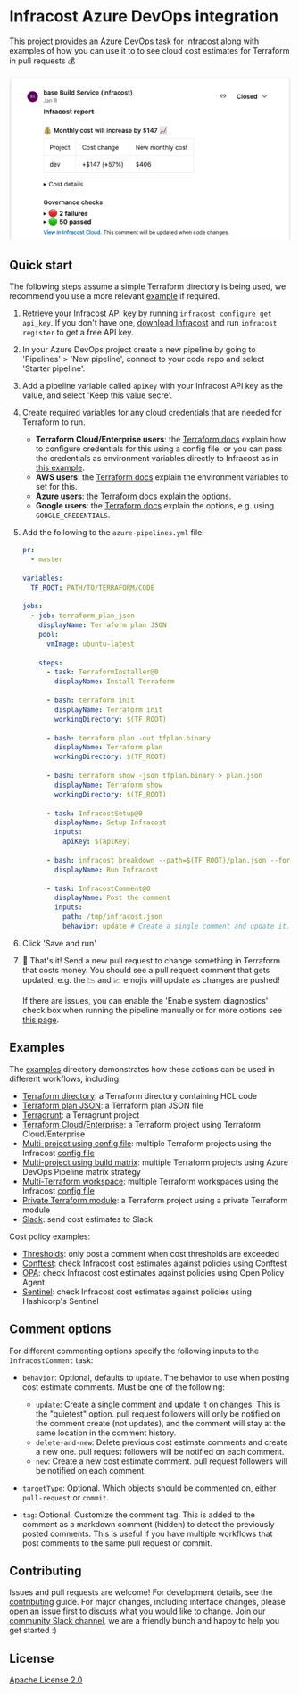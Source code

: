 # Infracost Azure DevOps integration

This project provides an Azure DevOps task for Infracost along with examples of how you can use it to to see cloud cost estimates for Terraform in pull requests 💰

<img src="screenshot.png" width="800px" alt="Example screenshot" />

## Quick start

The following steps assume a simple Terraform directory is being used, we recommend you use a more relevant [example](#examples) if required.

1. Retrieve your Infracost API key by running `infracost configure get api_key`. If you don't have one, [download Infracost](https://www.infracost.io/docs/#quick-start) and run `infracost register` to get a free API key.

2. In your Azure DevOps project create a new pipeline by going to 'Pipelines' > 'New pipeline', connect to your code repo and select 'Starter pipeline'.

3. Add a pipeline variable called `apiKey` with your Infracost API key as the value, and select 'Keep this value secre'.

4. Create required variables for any cloud credentials that are needed for Terraform to run.

    - **Terraform Cloud/Enterprise users**: the [Terraform docs](https://www.terraform.io/cli/config/config-file#credentials-1) explain how to configure credentials for this using a config file, or you can pass the credentials as environment variables directly to Infracost as in [this example](examples/terraform-cloud-enterprise).
    - **AWS users**: the [Terraform docs](https://registry.terraform.io/providers/hashicorp/aws/latest/docs#environment-variables) explain the environment variables to set for this.
    - **Azure users**: the [Terraform docs](https://registry.terraform.io/providers/hashicorp/azurerm/latest/docs/guides/service_principal_client_secret) explain the options.
    - **Google users**: the [Terraform docs](https://registry.terraform.io/providers/hashicorp/google/latest/docs/guides/provider_reference#full-reference) explain the options, e.g. using `GOOGLE_CREDENTIALS`.

5.  Add the following to the `azure-pipelines.yml` file:

    ```yaml
    pr:
      - master

    variables:
      TF_ROOT: PATH/TO/TERRAFORM/CODE

    jobs:
      - job: terraform_plan_json
        displayName: Terraform plan JSON
        pool:
          vmImage: ubuntu-latest

        steps:
          - task: TerraformInstaller@0
            displayName: Install Terraform

          - bash: terraform init
            displayName: Terraform init
            workingDirectory: $(TF_ROOT)

          - bash: terraform plan -out tfplan.binary
            displayName: Terraform plan
            workingDirectory: $(TF_ROOT)

          - bash: terraform show -json tfplan.binary > plan.json
            displayName: Terraform show
            workingDirectory: $(TF_ROOT)

          - task: InfracostSetup@0
            displayName: Setup Infracost
            inputs:
              apiKey: $(apiKey)

          - bash: infracost breakdown --path=$(TF_ROOT)/plan.json --format=json --out-file=/tmp/infracost.json
            displayName: Run Infracost

          - task: InfracostComment@0
            displayName: Post the comment
            inputs:
              path: /tmp/infracost.json
              behavior: update # Create a single comment and update it. See https://github.com/infracost/infracost-azure-devops#comment-options for other options
    ```

6. Click 'Save and run'

7. 🎉 That's it! Send a new pull request to change something in Terraform that costs money. You should see a pull request comment that gets updated, e.g. the 📉 and 📈 emojis will update as changes are pushed!

    If there are issues, you can enable the 'Enable system diagnostics' check box when running the pipeline manually or for more options see [this page](https://docs.microsoft.com/en-us/azure/devops/pipelines/troubleshooting/review-logs).

## Examples

The [examples](examples) directory demonstrates how these actions can be used in different workflows, including:
  - [Terraform directory](examples/terraform-directory): a Terraform directory containing HCL code
  - [Terraform plan JSON](examples/terraform-plan-json): a Terraform plan JSON file
  - [Terragrunt](examples/terragrunt): a Terragrunt project
  - [Terraform Cloud/Enterprise](examples/terraform-cloud-enterprise): a Terraform project using Terraform Cloud/Enterprise
  - [Multi-project using config file](examples/multi-project/README.md#using-an-infracost-config-file): multiple Terraform projects using the Infracost [config file](https://www.infracost.io/docs/multi_project/config_file)
  - [Multi-project using build matrix](examples/multi-project/README.md#using-azure-devops-pipeline-matrix-strategy): multiple Terraform projects using Azure DevOps Pipeline matrix strategy
  - [Multi-Terraform workspace](examples/multi-terraform-workspace): multiple Terraform workspaces using the Infracost [config file](https://www.infracost.io/docs/multi_project/config_file)
  - [Private Terraform module](examples/private-terraform-module/README.md): a Terraform project using a private Terraform module
  - [Slack](examples/slack): send cost estimates to Slack

Cost policy examples:
- [Thresholds](examples/thresholds): only post a comment when cost thresholds are exceeded
- [Conftest](examples/conftest): check Infracost cost estimates against policies using Conftest
- [OPA](examples/opa): check Infracost cost estimates against policies using Open Policy Agent
- [Sentinel](examples/sentinel): check Infracost cost estimates against policies using Hashicorp's Sentinel

## Comment options

For different commenting options specify the following inputs to the `InfracostComment` task:

- `behavior`: Optional, defaults to `update`. The behavior to use when posting cost estimate comments. Must be one of the following:
  - `update`: Create a single comment and update it on changes. This is the "quietest" option. pull request followers will only be notified on the comment create (not updates), and the comment will stay at the same location in the comment history.
  - `delete-and-new`: Delete previous cost estimate comments and create a new one. pull request followers will be notified on each comment.
  - `new`: Create a new cost estimate comment. pull request followers will be notified on each comment.

- `targetType`: Optional. Which objects should be commented on, either `pull-request` or `commit`.

- `tag`:  Optional. Customize the comment tag. This is added to the comment as a markdown comment (hidden) to detect the previously posted comments. This is useful if you have multiple workflows that post comments to the same pull request or commit.

## Contributing

Issues and pull requests are welcome! For development details, see the [contributing](CONTRIBUTING.md) guide. For major changes, including interface changes, please open an issue first to discuss what you would like to change. [Join our community Slack channel](https://www.infracost.io/community-chat), we are a friendly bunch and happy to help you get started :)

## License

[Apache License 2.0](https://choosealicense.com/licenses/apache-2.0/)
